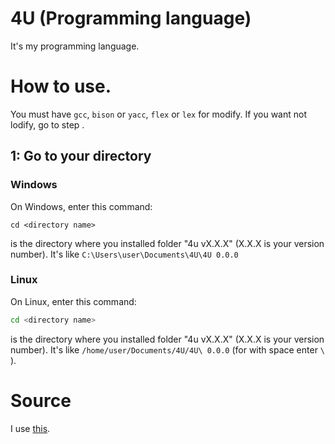 # 4U (Programming language)
It's my programming language.

# How to use.

You must have ```gcc```, ```bison``` or ```yacc```, ```flex``` or ```lex``` for modify.
If you want not lodify, go to step .

## 1: Go to your directory

### Windows
On Windows, enter this command:
```batch
cd <directory name>
```
<directory name> is the directory where you installed folder "4u vX.X.X" (X.X.X is your version number).
It's like ```C:\Users\user\Documents\4U\4U 0.0.0```

### Linux
On Linux, enter this command:
```bash
cd <directory name>
```
<directory name> is the directory where you installed folder "4u vX.X.X" (X.X.X is your version number).
It's like ```/home/user/Documents/4U/4U\ 0.0.0``` (for with space enter ```\ ```).
  
# Source

I use [this](https://totodu.net/Compilation/Compilation).
